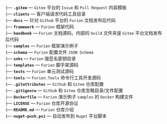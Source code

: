 `├──` **`.gitee`** — `Gitee` 平台的 `Issue` 和 `Pull Request` 内容模板<br>
`├──` **`clients`** — 客户端请求代码工具目录<br>
`├──` **`docs`** — 针对 `Github` 平台的 `Furion` 文档发布后代码<br>
`├──` **`framework`** — `Furion` 框架代码<br>
`├──` **`handbook`** — `Furion` 文档源码，内部的 `build` 文件夹是 `Gitee` 平台文档发布后代码<br>
`├──` **`samples`** — `Furion` 框架演示例子<br>
`├──` **`schema`** — `Furion` 配置文件 `JSON Schema`<br>
`├──` **`snks`** — `Furion` 强签名密钥目录<br>
`├──` **`templates`** — `Furion` 脚手架源码<br>
`├──` **`tests`** — `Furion` 单元测试源码<br>
`├──` **`tools`** — `Furion.Tools` 命令行工具开发源码<br>
`├──` **`.gitattributes`** — `Github` 和 `Gitee` 仓库配置<br>
`├──` **`.gitignore`** — `Github` 和 `Gitee` 仓库忽略目录/文件配置<br>
`├──` **`Dockerfile`** — `Furion` 演示例子 `samples` 的 `Docker` 构建文件<br>
`├──` **`LICENSE`** — `Furion` 仓库开源协议<br>
`├──` **`README.md`** — `Furion` 仓库介绍<br>
`├──` **`nuget-push.ps1`** — 自动发布到 `Nuget` 平台脚本<br>
